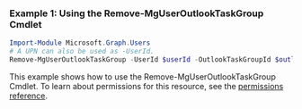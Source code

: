 ### Example 1: Using the Remove-MgUserOutlookTaskGroup Cmdlet
```powershell
Import-Module Microsoft.Graph.Users
# A UPN can also be used as -UserId.
Remove-MgUserOutlookTaskGroup -UserId $userId -OutlookTaskGroupId $outlookTaskGroupId
```
This example shows how to use the Remove-MgUserOutlookTaskGroup Cmdlet.
To learn about permissions for this resource, see the [permissions reference](/graph/permissions-reference).

